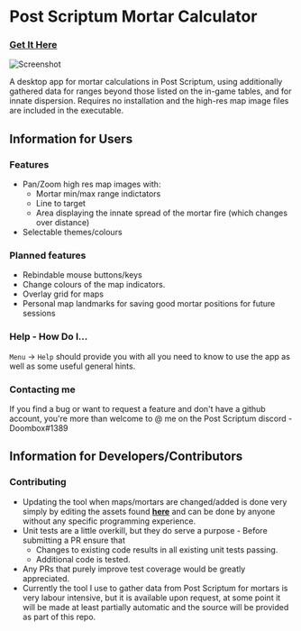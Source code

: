 
# Post Scriptum Mortar Calculator

### [Get It Here](/releases/latest)

![Screenshot](https://i.imgur.com/UH5S0zZ.png)

A desktop app for mortar calculations in Post Scriptum, using additionally gathered data for ranges beyond those listed on the in-game tables, and for innate dispersion. Requires no installation and the high-res map image files are included in the executable.

## Information for Users
### Features
- Pan/Zoom high res map images with:
	- Mortar min/max range indictators
	- Line to target
	- Area displaying the innate spread of the mortar fire (which changes over distance)
- Selectable themes/colours
### Planned features
- Rebindable mouse buttons/keys
- Change colours of the map indicators.
- Overlay grid for maps
- Personal map landmarks for saving good mortar positions for future sessions
### Help - How Do I...
`Menu` -> `Help` should provide you with all you need to know to use the app as well as some useful general hints.
### Contacting me
If you find a bug or want to request a feature and don't have a github account, you're more than welcome to @ me on the Post Scriptum discord - Doombox#1389

## Information for Developers/Contributors
### Contributing
- Updating the tool when maps/mortars are changed/added is done very simply by editing the assets found [**here**](PostScriptumMortarCalculator/Assets) and can be done by anyone without any specific programming experience.
- Unit tests are a little overkill, but they do serve a purpose - Before submitting a PR ensure that
	- Changes to existing code results in all existing unit tests passing.
	- Additional code is tested.
- Any PRs that purely improve test coverage would be greatly appreciated.
-  Currently the tool I use to gather data from Post Scriptum for mortars is very labour intensive, but it is available upon request, at some point it will be made at least partially automatic and the source will be provided as part of this repo.
